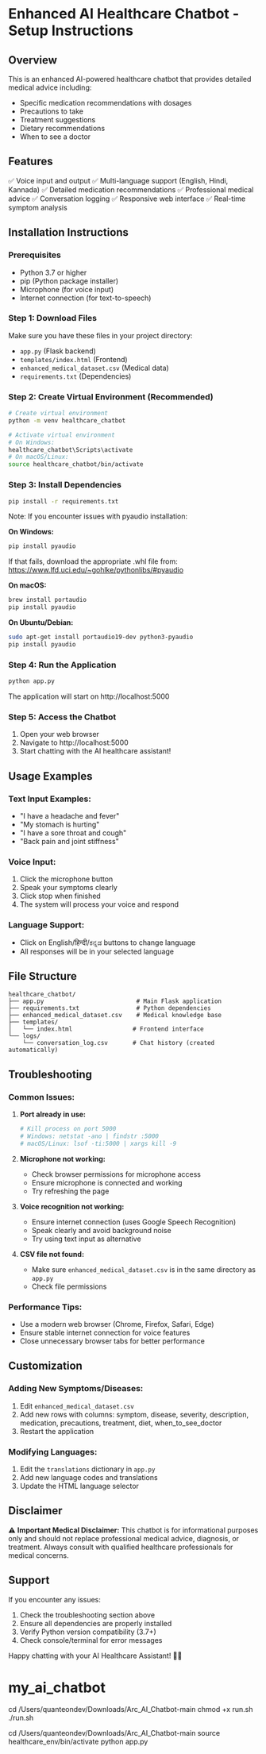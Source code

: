 
# Enhanced AI Healthcare Chatbot - Setup Instructions

## Overview
This is an enhanced AI-powered healthcare chatbot that provides detailed medical advice including:
- Specific medication recommendations with dosages
- Precautions to take
- Treatment suggestions
- Dietary recommendations
- When to see a doctor

## Features
✅ Voice input and output
✅ Multi-language support (English, Hindi, Kannada)
✅ Detailed medication recommendations
✅ Professional medical advice
✅ Conversation logging
✅ Responsive web interface
✅ Real-time symptom analysis

## Installation Instructions

### Prerequisites
- Python 3.7 or higher
- pip (Python package installer)
- Microphone (for voice input)
- Internet connection (for text-to-speech)

### Step 1: Download Files
Make sure you have these files in your project directory:
- `app.py` (Flask backend)
- `templates/index.html` (Frontend)
- `enhanced_medical_dataset.csv` (Medical data)
- `requirements.txt` (Dependencies)

### Step 2: Create Virtual Environment (Recommended)
```bash
# Create virtual environment
python -m venv healthcare_chatbot

# Activate virtual environment
# On Windows:
healthcare_chatbot\Scripts\activate
# On macOS/Linux:
source healthcare_chatbot/bin/activate
```

### Step 3: Install Dependencies
```bash
pip install -r requirements.txt
```

Note: If you encounter issues with pyaudio installation:

**On Windows:**
```bash
pip install pyaudio
```
If that fails, download the appropriate .whl file from:
https://www.lfd.uci.edu/~gohlke/pythonlibs/#pyaudio

**On macOS:**
```bash
brew install portaudio
pip install pyaudio
```

**On Ubuntu/Debian:**
```bash
sudo apt-get install portaudio19-dev python3-pyaudio
pip install pyaudio
```

### Step 4: Run the Application
```bash
python app.py
```

The application will start on http://localhost:5000

### Step 5: Access the Chatbot
1. Open your web browser
2. Navigate to http://localhost:5000
3. Start chatting with the AI healthcare assistant!

## Usage Examples

### Text Input Examples:
- "I have a headache and fever"
- "My stomach is hurting"
- "I have a sore throat and cough"
- "Back pain and joint stiffness"

### Voice Input:
1. Click the microphone button
2. Speak your symptoms clearly
3. Click stop when finished
4. The system will process your voice and respond

### Language Support:
- Click on English/हिन्दी/ಕನ್ನಡ buttons to change language
- All responses will be in your selected language

## File Structure
```
healthcare_chatbot/
├── app.py                          # Main Flask application
├── requirements.txt                # Python dependencies
├── enhanced_medical_dataset.csv    # Medical knowledge base
├── templates/
│   └── index.html                 # Frontend interface
└── logs/
    └── conversation_log.csv       # Chat history (created automatically)
```

## Troubleshooting

### Common Issues:

1. **Port already in use:**
   ```bash
   # Kill process on port 5000
   # Windows: netstat -ano | findstr :5000
   # macOS/Linux: lsof -ti:5000 | xargs kill -9
   ```

2. **Microphone not working:**
   - Check browser permissions for microphone access
   - Ensure microphone is connected and working
   - Try refreshing the page

3. **Voice recognition not working:**
   - Ensure internet connection (uses Google Speech Recognition)
   - Speak clearly and avoid background noise
   - Try using text input as alternative

4. **CSV file not found:**
   - Make sure `enhanced_medical_dataset.csv` is in the same directory as `app.py`
   - Check file permissions

### Performance Tips:
- Use a modern web browser (Chrome, Firefox, Safari, Edge)
- Ensure stable internet connection for voice features
- Close unnecessary browser tabs for better performance

## Customization

### Adding New Symptoms/Diseases:
1. Edit `enhanced_medical_dataset.csv`
2. Add new rows with columns: symptom, disease, severity, description, medication, precautions, treatment, diet, when_to_see_doctor
3. Restart the application

### Modifying Languages:
1. Edit the `translations` dictionary in `app.py`
2. Add new language codes and translations
3. Update the HTML language selector

## Disclaimer
⚠️ **Important Medical Disclaimer:**
This chatbot is for informational purposes only and should not replace professional medical advice, diagnosis, or treatment. Always consult with qualified healthcare professionals for medical concerns.

## Support
If you encounter any issues:
1. Check the troubleshooting section above
2. Ensure all dependencies are properly installed
3. Verify Python version compatibility (3.7+)
4. Check console/terminal for error messages

Happy chatting with your AI Healthcare Assistant! 🏥🤖
# my_ai_chatbot





cd /Users/quanteondev/Downloads/Arc_AI_Chatbot-main
chmod +x run.sh
./run.sh

cd /Users/quanteondev/Downloads/Arc_AI_Chatbot-main
source healthcare_env/bin/activate
python app.py